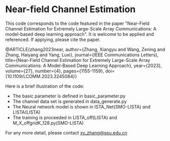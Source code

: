 # Near-field Channel Estimation
 

This code corresponds to the code featured in the paper "Near-Field Channel Estimation for Extremely Large-Scale Array Communications: A model-based deep learning approach". 
It is welcome to be applied and referenced. 
If applying, please cite the paper. 

@ARTICLE{zhang2023near,
  author={Zhang, Xiangyu and Wang, Zening and Zhang, Haiyang and Yang, Luxi},
  journal={IEEE Communications Letters}, 
  title={Near-Field Channel Estimation for Extremely Large-Scale Array Communications: A Model-Based Deep Learning Approach}, 
  year={2023},
  volume={27},
  number={4},
  pages={1155-1159},
  doi={10.1109/LCOMM.2023.3245084}}



Here is a brief illustration of the code:

+ The basic parameter is defined in  basic_parameter.py
+ The channel data set is generated in data_generate.py
+ The Neural network model is shown in ISTA_Net(SMO-LISTA) and LISTA(LISTA)
+ The training is proceeded in LISTA_off(LISTA) and M_X_offgridK_128.py(SMO-LISTA)




For any more detail, please contact xy_zhang@seu.edu.cn
